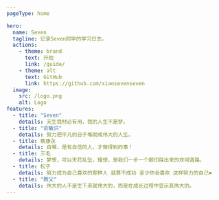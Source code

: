 ```yaml
---
pageType: home

hero:
  name: Seven
  tagline: 记录Seven同学的学习日志。
  actions:
    - theme: brand
      text: 开始
      link: /guide/
    - theme: alt
      text: GitHub
      link: https://github.com/xiaosevenseven
  image:
    src: /logo.png
    alt: Logo
features:
  - title: "Seven"
    details: 天生我材必有用，我的人生不是梦。
  - title: "俞敏洪"
    details: 努力把平凡的日子堆砌成伟大的人生。
  - title: 蔡康永
    details: 自嘲，是有自信的人，才做得到的事！
  - title: 三毛
    details: 梦想，可以天花乱坠，理想，是我们一步一个脚印踩出来的坎坷道路。
  - title: 松子
    details: 努力成为自己喜欢的那种人 就算不成功 至少你会喜欢 这样努力的自己❤
  - title: "教父"
    details: 伟大的人不是生下来就伟大的，而是在成长过程中显示其伟大的。
---
```

